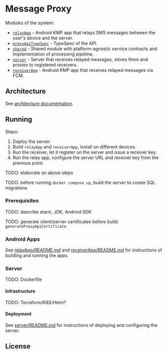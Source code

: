 # Message Proxy

Modules of the system:

- [`relayApp`](relayApp/) - Android KMP app that relays SMS messages between the user's device and the server.
- [`proxyApiTypeSpec`](proxyApiTypeSpec/) - TypeSpec of the API.
- [`shared`](shared/) - Shared module with platform-agnostic service contracts and implementation of processing
  pipeline.
- [`server`](server/) - Server that receives relayed messages, stores them and proxies to registered receivers.
- [`receiverApp`](receiverApp/) - Android KMP app that receives relayed messages via FCM.

## Architecture

See [architecture documentation](docs/README.md).

## Running

Steps:

1. Deploy the server.
2. Build `relayApp` and `receiverApp`, install on different devices.
3. Run the receiver, let it register on the server and issue a receiver key.
4. Run the relay app, configure the server URL and receiver key from the previous point.

TODO: elaborate on above steps

TODO: before running `docker compose up`, build the server to create SQL migrations

### Prerequisites

TODO: describe stack; JDK, Android SDK

TODO: generate client/server certificates before build: `generateProxyApiCertificate`

### Android Apps

See [relayApp/README.md](relayApp/README.md) and [receiverApp/README.md](receiverApp/README.md) for instructions of
building and running the apps.

### Server

TODO: Dockerfile

#### Infrastructure

TODO: Terraform/K8S/Helm?

#### Deployment

See [server/README.md](server/README.md) for instructions of deploying and configuring the server.

## License
